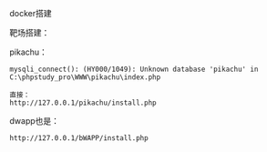 docker搭建

靶场搭建：

pikachu：

```
mysqli_connect(): (HY000/1049): Unknown database 'pikachu' in C:\phpstudy_pro\WWW\pikachu\index.php

直接：
http://127.0.0.1/pikachu/install.php
```

dwapp也是：

```
http://127.0.0.1/bWAPP/install.php
```

